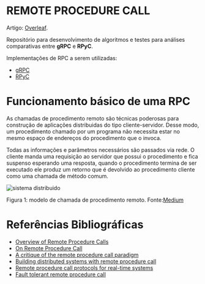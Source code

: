 # REMOTE PROCEDURE CALL

Artigo: [Overleaf](https://www.overleaf.com/16909600pjsdqpmfqkfw#/64656479/).

Repositório para desenvolvimento de algoritmos e testes para
análises comparativas entre **gRPC** e **RPyC**.

Implementações de RPC a serem utilizadas:

- [gRPC](https://grpc.io/)
- [RPyC](https://rpyc.readthedocs.io/en/latest/)


# Funcionamento básico de uma RPC

As chamadas de procedimento remoto são técnicas poderosas para
construção de aplicações distribuidas do tipo cliente-servidor.
Desse modo, um procedimento chamado por um programa não necessita
estar no mesmo espaço de endereços do procedimento que o invoca.

Todas as informações e parâmetros necessários são passados via rede. O cliente
manda uma requisição ao servidor que possui o procedimento e fica suspenso 
esperando uma resposta, quando o procedimento termina de ser executado ele produz
um retorno que é devolvido ao procedimento cliente como uma chamada de método comum.

![sistema distribuido](https://cdn-images-1.medium.com/max/1600/1*OfNSKsKWP59AI4OfFjo-HA.jpeg)

Figura 1: modelo de chamada de procedimento remoto. Fonte:[Medium](https://medium.com/@akashg/remote-procedure-calls-with-go-1b85eb93b491)


# Referências Bibliográficas

- [Overview of Remote Procedure Calls](http://www.cs.wustl.edu/~schmidt/PDF/rpc4.pdf)
- [On Remote Procedure Call](http://www.inf.puc-rio.br/~noemi/sd-09/rpc-survey.pdf)
- [A critique of the remote procedure call paradigm](http://dare.ubvu.vu.nl/bitstream/handle/1871/2592/11014.pdf?sequence=1)
- [Building distributed systems with remote procedure call](https://ieeexplore.ieee.org/document/4807901/)
- [Remote procedure call protocols for real-time systems](https://ieeexplore.ieee.org/document/144109/)
- [Fault tolerant remote procedure call](https://ieeexplore.ieee.org/document/12499/)